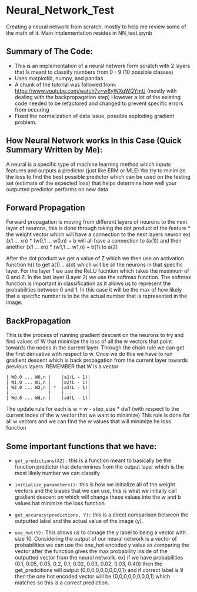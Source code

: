 # Neural_Network_Test
Creating a neural network from scratch, mostly to help me review some of the math of it.
Main implementation resides in NN_test.ipynb

## Summary of The Code:
- This is an implementation of a neural network form scratch with 2 layers that Is meant to classify numbers from 0 - 9 (10 possible classes)
- Uses matplotlib, numpy, and pandas
- A chunk of the tutorial was followed from: https://www.youtube.com/watch?v=w8yWXqWQYmU (mostly with  dealing with the backpropagation step) However a lot of the existing code needed to be refactored and changed to prevent specific errors from occuring
- Fixed the normalization of data issue, possible exploding gradient problem.

## How Neural Network works In this Case (Quick Summary Written by Me):
A neural is a specific type of machine learning method which inputs features and outputs a predictor (just like ERM or MLE) We try to minimize the loss to find the best
possible predictor which can be used on the testing set (estimate of the expected loss) that helps determine how well your outputted predictor performs on new data

## Forward Propagation
Forward propagation is moving from different layers of neurons to the next layer of neurons, this is done through taking the dot product of the feature * the weight vector which 
will have a connection to the next layers neuron ex) (x1 ... xn) * (w0,1 ... w0,n) + b will all have a connection to (a(1)) and then another (x1 ... xn) * (w1,1 ... w1,n) + b(1) to a(2)

After the dot product we get a value of Z which we then use an activation function h() to get a(1) .. a(d) which will be all the neurons in that specific layer.
For the layer 1 we use the ReLU fucntion which takes the maximum of 0 and Z. In the last layer (Layer 2) we use the softmax function. The softmax function is important in classification
as it allows us to represent the probabilities between 0 and 1. In this case it will be the max of how likely that a specific number is to be the actual number that is represented in the image.

## BackPropagation
This is the process of running gradient descent on the neurons to try and find values of W that minimize the loss of all the w vectors that point towards the nodes in the current layer.
Through the chain rule we can get the first derivative with respect to w. Once we do this we have to run gradient descent which is back propagation from the current layer towards previous layers.
REMEMBER that W is a vector

```
| W0,0 ... W0,n |    |a1(L - 1)|
| W1,0 ... W1,n |    |a2(L - 1)|
| W2,0 ... W2,n | *  |a3(L - 1)|
| ...           |    |...      |
| Wd,0 ... Wd,n |    |ad(L - 1)|
```

The update rule for each is 
w = w - step_size * dw1 (with respect to the current index of the w vector that we want to minimize) 
This rule is done for all w vectors and we can find the w values that will minimize he loss function

## Some important functions that we have:
- ```get_predictions(A2):``` this is a function meant to basically be the function predictor that deternmines from the output layer which is the most likely number we can classify

- ```initialize_parameters():``` this is how we initialize all of the weight vectors and the biases that we can use, this is what we initially call gradient descent on which will change these values into the 
w and b values hat minimize the loss function

- ```get_accuracy(predictions, Y):``` this is a direct comparison between the outputted label and the actual value of the image (y).

- ```one_hot(Y):``` This allows us to chnage the y label to being a vector with size 10. Considering the output of our neural network is a vector of probabilities we can use the one_hot encoded y 
value as comparing the vector after the function gives the max probability inside of the outputted vector from the neural network.
ex) if we have probabilities (0.1, 0.05, 0.05, 0.2, 0.1, 0.02, 0.03, 0.02, 0.03, 0.40) then the get_predcitions will output (0,0,0,0,0,0,0,0,0,1)
and if correct label is 9 then the one hot encoded vector will be (0,0,0,0,0,0,0,0,1) which matches so this is a correct prediction.


